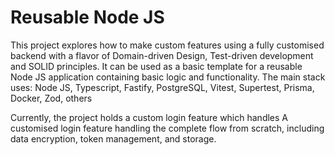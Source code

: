 # Reusable Node JS

This project explores how to make custom features using a fully customised backend with a flavor of Domain-driven Design, Test-driven development and SOLID principles. It can be used as a basic template for a reusable Node JS application containing basic logic and functionality.
The main stack uses: Node JS, Typescript, Fastify, PostgreSQL, Vitest, Supertest, Prisma, Docker, Zod, others

Currently, the project holds a custom login feature which handles A customised login feature handling the complete flow from scratch, including data encryption, token management, and storage.
